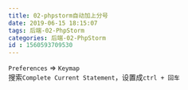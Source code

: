 ```yaml
---
title: 02-phpstorm自动加上分号
date: 2019-06-15 18:15:07
tags: 后端-02-PhpStorm
categories: 后端-02-PhpStorm
id : 1560593709530
---
```


 `Preferences` => `Keymap`  
搜索`Complete Current Statement`，设置成`ctrl + 回车`